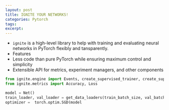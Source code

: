 ```yaml
---
layout: post
title: IGNITE YOUR NETWORKS! 
categories: Pytorch
tags: 
excerpt: 
---
```


* `ignite` is a high-level library to help with training and evaluating neural networks in PyTorch flexibly and tansparently.
* Features
 * Less code than pure PyTorch while ensuring  maximum control and simplicity
 * Extensible API for metrics, experiment managers, and other components
 
 

 
```python
from ignite.engine import Events, create_supervised_trainer, create_supervised_evaluator
from ignite.metrics import Accuracy, Loss

model = Net()
train_loader, val_loader = get_data_loaders(train_batch_size, val_batch_size)
optimizer =  torch.optim.SGD(model
 ```
